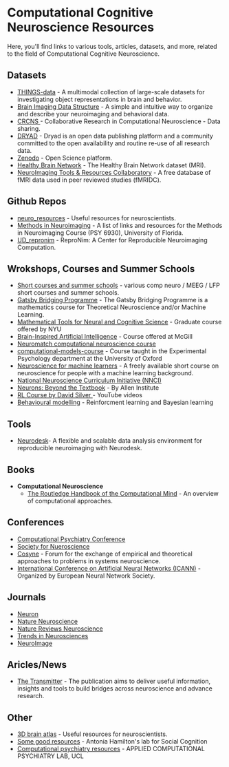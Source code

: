 # Computational Cognitive Neuroscience Resources  
Here, you'll find links to various tools, articles, datasets, and more, related to the field of Computational Cognitive Neuroscience.


## Datasets
- [THINGS-data](https://plus.figshare.com/collections/THINGS-data_A_multimodal_collection_of_large-scale_datasets_for_investigating_object_representations_in_brain_and_behavior/6161151) - A multimodal collection of large-scale datasets for investigating object representations in brain and behavior.
- [Brain Imaging Data Structure](https://bids.neuroimaging.io/) - A simple and intuitive way to organize and describe your neuroimaging and behavioral data.
- [CRCNS ](https://crcns.org/) - Collaborative Research in Computational Neuroscience - Data sharing.
- [DRYAD](https://datadryad.org/stash) - Dryad is an open data publishing platform and a community committed to the open availability and routine re-use of all research data.
- [Zenodo](https://zenodo.org/) - Open Science platform.
- [Healthy Brain Network](https://brain.labsolver.org/hbn.html) - The Healthy Brain Network dataset (MRI).
- [NeuroImaging Tools & Resources Collaboratory](https://www.nitrc.org/include/about_us.php) - A free database of fMRI data used in peer reviewed studies (fMRIDC).

## Github Repos
- [neuro_resources](https://github.com/sohaamir/neuro_resources) -  Useful resources for neuroscientists.
- [Methods in Neuroimaging](https://github.com/smweis/methods_in_neuro) - A list of links and resources for the Methods in Neuroimaging Course (PSY 6930), University of Florida.
- [UD_repronim](https://github.com/juliagoolia28/UD_repronim?tab=readme-ov-file) - ReproNim: A Center for Reproducible Neuroimaging Computation.


## Wrokshops, Courses and Summer Schools
- [Short courses and summer schools](https://docs.google.com/spreadsheets/d/1nezjxkU8kGsA9MUI3Eph60s303VwfQLqMSNrSnnRSzk/edit#gid=1015366364) -  various comp neuro / MEEG / LFP short courses and summer schools.
- [Gatsby Bridging Programme](https://www.ucl.ac.uk/gatsby/study-and-work/gatsby-bridging-programme) - The Gatsby Bridging Programme is a mathematics course for Theoretical Neuroscience and/or Machine Learning.
- [Mathematical Tools for Neural and Cognitive Science](https://www.cns.nyu.edu/~eero/math-tools/) - Graduate course offered by NYU
- [Brain-Inspired Artificial Intelligence](https://linclab.mila.quebec/teaching/comp-549) - Course offered at McGill
- [Neuromatch computational neuroscience course](https://compneuro.neuromatch.io/tutorials/intro.html)
- [computational-models-course](https://git.fmrib.ox.ac.uk/open-science/education/computational-models-course) - Course taught in the Experimental Psychology department at the University of Oxford
- [Neuroscience for machine learners](https://neuro4ml.github.io/) - A freely available short course on neuroscience for people with a machine learning background.
- [National Neuroscience Curriculum Initiative (NNCI)](https://nncionline.org/at-a-glance/)
- [Neurons: Beyond the Textbook](https://alleninstitute.org/resource/neurons-beyond-the-textbook/) - By Allen Institute
- [RL Course by David Silver ](https://www.youtube.com/watch?v=2pWv7GOvuf0) - YouTube videos
- [Behavioural modelling](http://www.hannekedenouden.ruhosting.nl/RLtutorial/Instructions.html) - Reinforcment learning and Bayesian learning


## Tools
- [Neurodesk](https://www.neurodesk.org/)- A flexible and scalable data analysis environment for reproducible neuroimaging with Neurodesk.


## Books

- **Computational Neuroscience**
  - [The Routledge Handbook of the Computational Mind](https://www.taylorfrancis.com/books/edit/10.4324/9781315643670/routledge-handbook-computational-mind-mark-sprevak-matteo-colombo) - An overview of computational approaches.


## Conferences
- [Computational Psychiatry Conference](https://www.cpconf.org/) 
- [Society for Nueroscience](https://www.sfn.org/meetings) 
- [Cosyne](https://www.cosyne.org/) - Forum for the exchange of empirical and theoretical approaches to problems in systems neuroscience.
- [International Conference on Artificial Neural Networks (ICANN)](https://e-nns.org/icanns/) - Organized by European Neural Network Society.


## Journals
- [Neuron](https://www.cell.com/neuron/home) 
- [Nature Neuroscience](https://www.nature.com/neuro/) 
- [Nature Reviews Neuroscience](https://www.nature.com/nrn/) 
- [Trends in Neurosciences](https://www.cell.com/trends/neurosciences/home) 
- [NeuroImage](https://www.sciencedirect.com/journal/neuroimage) 


## Aricles/News
- [The Transmitter](https://www.thetransmitter.org/) - The publication aims to deliver useful information, insights and tools to build bridges across neuroscience and advance research. 


  
## Other
- [3D brain atlas](https://neurotorium.org/tool/brain-atlas/) -  Useful resources for neuroscientists.
- [Some good resources](https://www.antoniahamilton.com/matlab.html) - Antonia Hamilton's lab for Social Cognition
- [Computational psychiatry resources](https://acplab.org/resources/) - APPLIED COMPUTATIONAL PSYCHIATRY LAB, UCL


